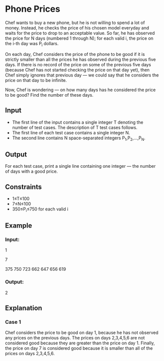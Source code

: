 # Phone Prices

Chef wants to buy a new phone, but he is not willing to spend a lot of money. 
Instead, he checks the price of his chosen model everyday and waits for the price to drop to an acceptable value. 
So far, he has observed the price for N days (numbered 1 through N); for each valid i, the price on the i-th day was P<sub>i</sub> dollars.

On each day, Chef considers the price of the phone to be good if it is strictly smaller than all the prices he has observed during the previous five days. 
If there is no record of the price on some of the previous five days (because Chef has not started checking the price on that day yet), then 
Chef simply ignores that previous day ― we could say that he considers the price on that day to be infinite.

Now, Chef is wondering ― on how many days has he considered the price to be good? Find the number of these days.

## Input

- The first line of the input contains a single integer T denoting the number of test cases. The description of T test cases follows.
- The first line of each test case contains a single integer N.
- The second line contains N space-separated integers P<sub>1</sub>,P<sub>2</sub>,…,P<sub>N</sub>.

## Output

For each test case, print a single line containing one integer ― the number of days with a good price.

## Constraints

- 1≤T≤100
- 7≤N≤100
- 350≤P<sub>i</sub>≤750 for each valid i

## Example

### Input:

1

7

375 750 723 662 647 656 619

### Output:

2

## Explanation

### Case 1

Chef considers the price to be good on day 1, because he has not observed any prices on the previous days. 
The prices on days 2,3,4,5,6 are not considered good because they are greater than the price on day 1. 
Finally, the price on day 7 is considered good because it is smaller than all of the prices on days 2,3,4,5,6.
